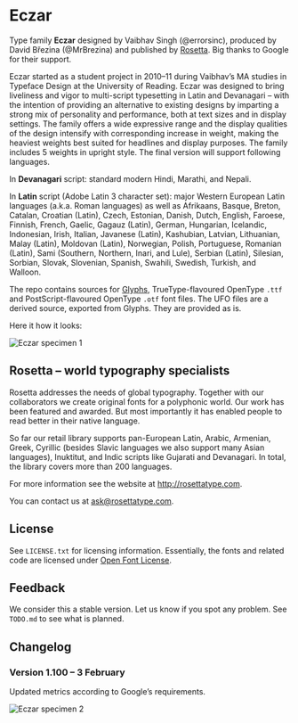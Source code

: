 Eczar
=====

Type family **Eczar** designed by Vaibhav Singh (@errorsinc), produced by David Březina (@MrBrezina) and published by [Rosetta](https://www.rosettatype.com). Big thanks to Google for their support. 

Eczar started as a student project in 2010–11 during Vaibhav’s MA studies in Typeface Design at the University of Reading. Eczar was designed to bring liveliness and vigor to multi-script typesetting in Latin and Devanagari – with the intention of providing an alternative to existing designs by imparting a strong mix of personality and performance, both at text sizes and in display settings. The family offers a wide expressive range and the display qualities of the design intensify with corresponding increase in weight, making the heaviest weights best suited for headlines and display purposes.
The family includes 5 weights in upright style. The final version will support following languages.

In **Devanagari** script: standard modern Hindi, Marathi, and Nepali.

In **Latin** script (Adobe Latin 3 character set): major Western European Latin languages (a.k.a. Roman languages) as well as Afrikaans, Basque, Breton, Catalan, Croatian (Latin), Czech, Estonian, Danish, Dutch, English, Faroese, Finnish, French, Gaelic, Gagauz (Latin), German, Hungarian, Icelandic, Indonesian, Irish, Italian, Javanese (Latin), Kashubian, Latvian, Lithuanian, Malay (Latin),  Moldovan (Latin), Norwegian, Polish, Portuguese, Romanian (Latin), Sami (Southern, Northern, Inari, and Lule), Serbian (Latin), Silesian, Sorbian, Slovak, Slovenian, Spanish, Swahili, Swedish, Turkish, and Walloon.

The repo contains sources for [Glyphs](http://glyphsapp.com), TrueType-flavoured OpenType `.ttf` and PostScript-flavoured OpenType `.otf` font files. The UFO files are a derived source, exported from Glyphs. They are provided as is.

Here it how it looks:

![Eczar specimen 1](https://rawgithub.com/rosettatype/Eczar/master/Specimens/Eczar-specimen_1.svg)

## Rosetta – world typography specialists

Rosetta addresses the needs of global typography. Together with our collaborators we create original fonts for a polyphonic world. Our work has been featured and awarded. But most importantly it has enabled people to read better in their native language.

So far our retail library supports pan-European Latin, Arabic, Armenian, Greek, Cyrillic (besides Slavic languages we also support many Asian languages), Inuktitut, and Indic scripts like Gujarati and Devanagari. In total, the library covers more than 200 languages.

For more information see the website at http://rosettatype.com.

You can contact us at <ask@rosettatype.com>.

## License

See `LICENSE.txt` for licensing information. Essentially, the fonts and related code are licensed under [Open Font License](http://scripts.sil.org/OFL).

## Feedback

We consider this a stable version. Let us know if you spot any problem. See `TODO.md` to see what is planned.

## Changelog

### Version 1.100 – 3 February

Updated metrics according to Google’s requirements.

![Eczar specimen 2](https://rawgithub.com/rosettatype/Eczar/master/Specimens/Eczar-specimen_2.svg)
